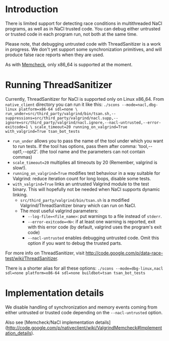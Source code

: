 # Introduction

There is limited support for detecting race conditions in multithreaded NaCl
programs, as well as in NaCl trusted code. You can debug either untrusted or
trusted code in each program run, not both at the same time.

Please note, that debugging untrusted code with ThreadSanitizer is a work in
progress. We don't yet support some synchronization primitives, and will produce
false race reports when they are used.

As with [Memcheck](valgrind_memcheck.md), only x86\_64 is supported at the
moment.

# Running ThreadSanitizer

Currently, ThreadSanitizer for NaCl is supported only on Linux x86\_64. From
`native_client` directory you can run it like this: `./scons
--mode=nacl,dbg-linux platform=x86-64 sdl=none \
run_under=src/third_party/valgrind/bin/tsan.sh,--suppressions=src/third_party/valgrind/nacl.supp,--ignore=src/third_party/valgrind/nacl.ignore,--nacl-untrusted,--error-exitcode=1
\ scale_timeout=20 running_on_valgrind=True with_valgrind=True tsan_bot_tests
`

*   `run_under` allows you to pass the name of the tool under which you want to
    run tests. If the tool has options, pass them after comma:
    'tool,--opt1,--opt2'. (the tool name and the parameters can not contain
    commas)
*   `scale_timeout=20` multiplies all timeouts by 20 (Remember, valgrind is
    slow!).
*   `running_on_valgrind=True` modifies test behaviour in a way suitable for
    Valgrind: reduce iteration count for long loops, disable some tests.
*   `with_valgrind=True` links an untrusted Valgrind module to the test binary.
    This will hopefully not be needed when NaCl supports dynamic linking.
    *   `src/third_party/valgrind/bin/tsan.sh` is a modified
        Valgrind/ThreadSanitizer binary which can run on NaCl.
    *   The most useful valgrind parameters:
        *   `--log-file=<file_name>`: put warnings to a file instead of
            `stderr`.
        *   `--error-exitcode=<N>`: if at least one warning is reported, exit
            with this error code (by default, valgrind uses the program's exit
            code)
        *   `--nacl-untrusted` enables debugging untrusted code. Omit this
            option if you want to debug the trusted parts.

For more info on ThreadSanitizer, visit
http://code.google.com/p/data-race-test/wiki/ThreadSanitizer.

There is a shorter alias for all these options: `./scons --mode=dbg-linux,nacl
sdl=none platform=x86-64 sdl=none buildbot=tsan tsan_bot_tests
`

# Implementation details

We disable handling of synchronization and memory events coming from either
untrusted or trusted code depending on the `--nacl-untrusted` option.

Also see [Memcheck/NaCl implementation details]
(http://code.google.com/p/nativeclient/wiki/ValgrindMemcheck#Implementation_details).
